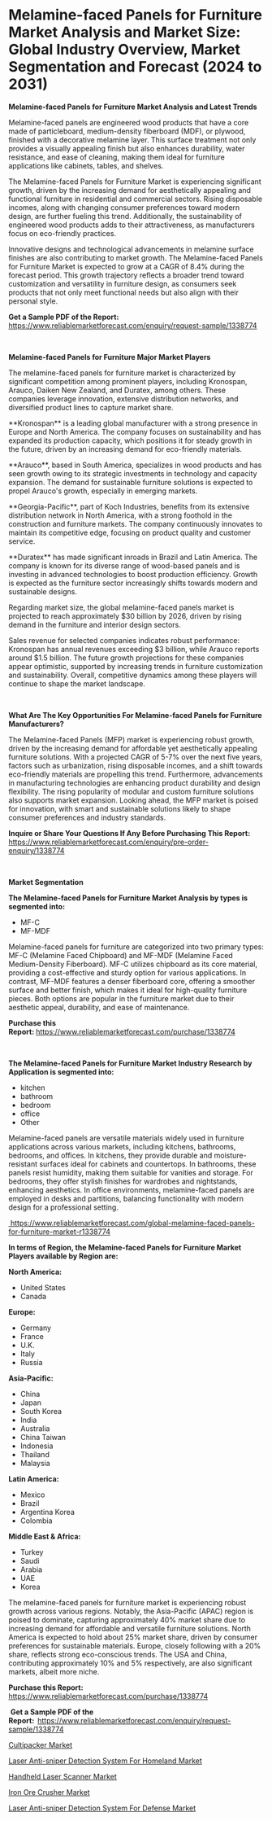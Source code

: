 <p><h1>Melamine-faced Panels for Furniture Market Analysis and Market Size: Global Industry Overview, Market Segmentation and Forecast (2024 to 2031)</h1></p><p><strong>Melamine-faced Panels for Furniture Market Analysis and Latest Trends</strong></p>
<p><p>Melamine-faced panels are engineered wood products that have a core made of particleboard, medium-density fiberboard (MDF), or plywood, finished with a decorative melamine layer. This surface treatment not only provides a visually appealing finish but also enhances durability, water resistance, and ease of cleaning, making them ideal for furniture applications like cabinets, tables, and shelves.</p><p>The Melamine-faced Panels for Furniture Market is experiencing significant growth, driven by the increasing demand for aesthetically appealing and functional furniture in residential and commercial sectors. Rising disposable incomes, along with changing consumer preferences toward modern design, are further fueling this trend. Additionally, the sustainability of engineered wood products adds to their attractiveness, as manufacturers focus on eco-friendly practices.</p><p>Innovative designs and technological advancements in melamine surface finishes are also contributing to market growth. The Melamine-faced Panels for Furniture Market is expected to grow at a CAGR of 8.4% during the forecast period. This growth trajectory reflects a broader trend toward customization and versatility in furniture design, as consumers seek products that not only meet functional needs but also align with their personal style.</p></p>
<p><strong>Get a Sample PDF of the Report:&nbsp;</strong> <a href="https://www.reliablemarketforecast.com/enquiry/request-sample/1338774?utm_campaign=1082&utm_medium=2&utm_source=Github&utm_content=ia&utm_term=20102024&utm_id=melamine-faced-panels-for-furniture">https://www.reliablemarketforecast.com/enquiry/request-sample/1338774</a></p>
<p>&nbsp;</p>
<p><strong>Melamine-faced Panels for Furniture Major Market Players</strong></p>
<p><p>The melamine-faced panels for furniture market is characterized by significant competition among prominent players, including Kronospan, Arauco, Daiken New Zealand, and Duratex, among others. These companies leverage innovation, extensive distribution networks, and diversified product lines to capture market share.</p><p>**Kronospan** is a leading global manufacturer with a strong presence in Europe and North America. The company focuses on sustainability and has expanded its production capacity, which positions it for steady growth in the future, driven by an increasing demand for eco-friendly materials.</p><p>**Arauco**, based in South America, specializes in wood products and has seen growth owing to its strategic investments in technology and capacity expansion. The demand for sustainable furniture solutions is expected to propel Arauco's growth, especially in emerging markets.</p><p>**Georgia-Pacific**, part of Koch Industries, benefits from its extensive distribution network in North America, with a strong foothold in the construction and furniture markets. The company continuously innovates to maintain its competitive edge, focusing on product quality and customer service.</p><p>**Duratex** has made significant inroads in Brazil and Latin America. The company is known for its diverse range of wood-based panels and is investing in advanced technologies to boost production efficiency. Growth is expected as the furniture sector increasingly shifts towards modern and sustainable designs.</p><p>Regarding market size, the global melamine-faced panels market is projected to reach approximately $30 billion by 2026, driven by rising demand in the furniture and interior design sectors.</p><p>Sales revenue for selected companies indicates robust performance: Kronospan has annual revenues exceeding $3 billion, while Arauco reports around $1.5 billion. The future growth projections for these companies appear optimistic, supported by increasing trends in furniture customization and sustainability. Overall, competitive dynamics among these players will continue to shape the market landscape.</p></p>
<p>&nbsp;</p>
<p><strong>What Are The Key Opportunities For Melamine-faced Panels for Furniture Manufacturers?</strong></p>
<p><p>The Melamine-faced Panels (MFP) market is experiencing robust growth, driven by the increasing demand for affordable yet aesthetically appealing furniture solutions. With a projected CAGR of 5-7% over the next five years, factors such as urbanization, rising disposable incomes, and a shift towards eco-friendly materials are propelling this trend. Furthermore, advancements in manufacturing technologies are enhancing product durability and design flexibility. The rising popularity of modular and custom furniture solutions also supports market expansion. Looking ahead, the MFP market is poised for innovation, with smart and sustainable solutions likely to shape consumer preferences and industry standards.</p></p>
<p><strong>Inquire or Share Your Questions If Any Before Purchasing This Report:</strong> <a href="https://www.reliablemarketforecast.com/enquiry/pre-order-enquiry/1338774?utm_campaign=1082&utm_medium=2&utm_source=Github&utm_content=ia&utm_term=20102024&utm_id=melamine-faced-panels-for-furniture">https://www.reliablemarketforecast.com/enquiry/pre-order-enquiry/1338774</a></p>
<p>&nbsp;</p>
<p><strong>Market Segmentation</strong></p>
<p><strong>The Melamine-faced Panels for Furniture Market Analysis by types is segmented into:</strong></p>
<p><ul><li>MF-C</li><li>MF-MDF</li></ul></p>
<p><p>Melamine-faced panels for furniture are categorized into two primary types: MF-C (Melamine Faced Chipboard) and MF-MDF (Melamine Faced Medium-Density Fiberboard). MF-C utilizes chipboard as its core material, providing a cost-effective and sturdy option for various applications. In contrast, MF-MDF features a denser fiberboard core, offering a smoother surface and better finish, which makes it ideal for high-quality furniture pieces. Both options are popular in the furniture market due to their aesthetic appeal, durability, and ease of maintenance.</p></p>
<p><strong>Purchase this Report:&nbsp;</strong><a href="https://www.reliablemarketforecast.com/purchase/1338774?utm_campaign=1082&utm_medium=2&utm_source=Github&utm_content=ia&utm_term=20102024&utm_id=melamine-faced-panels-for-furniture">https://www.reliablemarketforecast.com/purchase/1338774</a></p>
<p>&nbsp;</p>
<p><strong>The Melamine-faced Panels for Furniture Market Industry Research by Application is segmented into:</strong></p>
<p><ul><li>kitchen</li><li>bathroom</li><li>bedroom</li><li>office</li><li>Other</li></ul></p>
<p><p>Melamine-faced panels are versatile materials widely used in furniture applications across various markets, including kitchens, bathrooms, bedrooms, and offices. In kitchens, they provide durable and moisture-resistant surfaces ideal for cabinets and countertops. In bathrooms, these panels resist humidity, making them suitable for vanities and storage. For bedrooms, they offer stylish finishes for wardrobes and nightstands, enhancing aesthetics. In office environments, melamine-faced panels are employed in desks and partitions, balancing functionality with modern design for a professional setting.</p></p>
<p><a href="https://www.reliablemarketforecast.com/global-melamine-faced-panels-for-furniture-market-r1338774?utm_campaign=1082&utm_medium=2&utm_source=Github&utm_content=ia&utm_term=20102024&utm_id=melamine-faced-panels-for-furniture">&nbsp;https://www.reliablemarketforecast.com/global-melamine-faced-panels-for-furniture-market-r1338774</a></p>
<p><strong>In terms of Region, the Melamine-faced Panels for Furniture Market Players available by Region are:</strong></p>
<p>
    <p> <strong> North America: </strong>
        <ul>
            <li>United States</li>
            <li>Canada</li>
        </ul>
        </p> 
    <p> <strong> Europe: </strong>
        <ul>
            <li>Germany</li>
            <li>France</li>
            <li>U.K.</li>
            <li>Italy</li>
            <li>Russia</li>
        </ul>
        </p> 
    <p> <strong> Asia-Pacific: </strong>
        <ul>
            <li>China</li>
            <li>Japan</li>
            <li>South Korea</li>
            <li>India</li>
            <li>Australia</li>
            <li>China Taiwan</li>
            <li>Indonesia</li>
            <li>Thailand</li>
            <li>Malaysia</li>
        </ul>
        </p> 
    <p> <strong> Latin America: </strong>
        <ul>
            <li>Mexico</li>
            <li>Brazil</li>
            <li>Argentina Korea</li>
            <li>Colombia</li>
        </ul>
        </p> 
    <p> <strong> Middle East & Africa: </strong>
        <ul>
            <li>Turkey</li>
            <li>Saudi</li>
            <li>Arabia</li>
            <li>UAE</li>
            <li>Korea</li>
        </ul>
    </p>
    </p>
<p><p>The melamine-faced panels for furniture market is experiencing robust growth across various regions. Notably, the Asia-Pacific (APAC) region is poised to dominate, capturing approximately 40% market share due to increasing demand for affordable and versatile furniture solutions. North America is expected to hold about 25% market share, driven by consumer preferences for sustainable materials. Europe, closely following with a 20% share, reflects strong eco-conscious trends. The USA and China, contributing approximately 10% and 5% respectively, are also significant markets, albeit more niche.</p></p>
<p><strong>Purchase this Report: </strong><a href="https://www.reliablemarketforecast.com/purchase/1338774?utm_campaign=1082&utm_medium=2&utm_source=Github&utm_content=ia&utm_term=20102024&utm_id=melamine-faced-panels-for-furniture">https://www.reliablemarketforecast.com/purchase/1338774</a></p>
<p>&nbsp;<strong>Get a Sample PDF of the Report:&nbsp;&nbsp;</strong><a href="https://www.reliablemarketforecast.com/enquiry/request-sample/1338774?utm_campaign=1082&utm_medium=2&utm_source=Github&utm_content=ia&utm_term=20102024&utm_id=melamine-faced-panels-for-furniture">https://www.reliablemarketforecast.com/enquiry/request-sample/1338774</a></p>
<p><strong></strong></p>
<p><p><a href="https://www.linkedin.com/pulse/cultipacker-market-velocity-111-cagr-trajectory-2024-2031-jumef?utm_campaign=1082&utm_medium=2&utm_source=Github&utm_content=ia&utm_term=20102024&utm_id=melamine-faced-panels-for-furniture">Cultipacker Market</a></p><p><a href="https://github.com/marcouhbmammoc/Market-Research-Report-List-1/blob/main/laser-anti-sniper-detection-system-for-homeland-market.md?utm_campaign=1082&utm_medium=2&utm_source=Github&utm_content=ia&utm_term=20102024&utm_id=melamine-faced-panels-for-furniture">Laser Anti-sniper Detection System For Homeland Market</a></p><p><a href="https://issuu.com/reportprime-2/docs/handheld-laser-scanner-market-size-_fd0575a6af02d2?utm_campaign=1082&utm_medium=2&utm_source=Github&utm_content=ia&utm_term=20102024&utm_id=melamine-faced-panels-for-furniture">Handheld Laser Scanner Market</a></p><p><a href="https://www.linkedin.com/pulse/iron-ore-crusher-market-evolution-global-trends-regional-dynamics-wu65f?utm_campaign=1082&utm_medium=2&utm_source=Github&utm_content=ia&utm_term=20102024&utm_id=melamine-faced-panels-for-furniture">Iron Ore Crusher Market</a></p><p><a href="https://github.com/judesaxav/Market-Research-Report-List-1/blob/main/laser-anti-sniper-detection-system-for-defense-market.md?utm_campaign=1082&utm_medium=2&utm_source=Github&utm_content=ia&utm_term=20102024&utm_id=melamine-faced-panels-for-furniture">Laser Anti-sniper Detection System For Defense Market</a></p></p>
